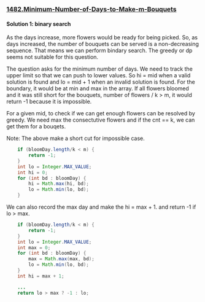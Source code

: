 ### [1482.Minimum-Number-of-Days-to-Make-m-Bouquets](https://leetcode.com/problems/minimum-number-of-days-to-make-m-bouquets/)

#### Solution 1: binary search

As the days increase, more flowers would be ready for being picked. So, as days increased, the number of bouquets can be served is a non-decreasing sequence. That means we can perform bindary search. The greedy or dp seems not suitable for this question.

The question asks for the minimum number of days. We need to track the upper limit so that we can push to lower values. So hi = mid when a valid solution is found and lo = mid + 1 when an invalid solution is found. For the boundary, it would be at min and max in the array. If all flowers bloomed and it was still short for the bouquets, number of flowers / k > m, it would return -1 because it is impossible.

For a given mid, to check if we can get enough flowers can be resolved by greedy. We need max the consectutive flowers and if the cnt == k, we can get them  for a bouqets.

Note:
The above make a short cut for impossible case.
```java
    if (bloomDay.length/k < m) {
        return -1;
    }
    int lo = Integer.MAX_VALUE;
    int hi = 0;
    for (int bd : bloomDay) {
        hi = Math.max(hi, bd);
        lo = Math.min(lo, bd);
    }
```

We can also record the max day and make the hi = max + 1. and return -1 if lo > max.
```java
    if (bloomDay.length/k < m) {
        return -1;
    }
    int lo = Integer.MAX_VALUE;
    int max = 0;
    for (int bd : bloomDay) {
        max = Math.max(max, bd);
        lo = Math.min(lo, bd);
    }
    int hi = max + 1;

    ...
    return lo > max ? -1 : lo;

```